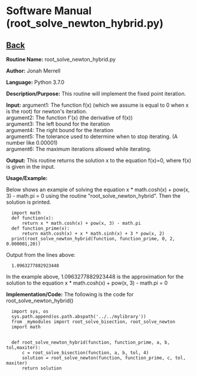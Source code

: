 # Software Manual (root_solve_newton_hybrid.py)

## [Back](../)

**Routine Name:**           root_solve_newton_hybrid.py

**Author:** Jonah Merrell

**Language:** Python 3.7.0

**Description/Purpose:** This routine will implement the fixed point iteration.

**Input:** argument1: The function f(x) (which we assume is equal to 0 when x is the root) for newton's iteration.<br>
		   argument2: The function f'(x) (the derivative of f(x))<br>
		   argument3: The left bound for the iteration<br>
		   argument4: The right bound for the iteration<br>
		   argument5: The tolerance used to determine when to stop iterating. (A number like 0.00001)<br>
		   argument6: The maximum iterations allowed while iterating.<br>

**Output:** This routine returns the solution x to the equation f(x)=0, where f(x) is given in the input.

**Usage/Example:**

Below shows an example of solving the equation x * math.cosh(x) + pow(x, 3) - math.pi = 0 using the routine "root_solve_newton_hybrid".
 Then the solution is printed.

      import math
	  def function(x):
          return x * math.cosh(x) + pow(x, 3) - math.pi
      def function_prime(x):
          return math.cosh(x) + x * math.sinh(x) + 3 * pow(x, 2)
      print(root_solve_newton_hybrid(function, function_prime, 0, 2, 0.000001,20))

Output from the lines above:

      1.0963277882923448

In the example above, 1.0963277882923448 is the approximation for the solution to the equation x * math.cosh(x) + pow(x, 3) - math.pi = 0

**Implementation/Code:** The following is the code for root_solve_newton_hybrid()

      import sys, os
      sys.path.append(os.path.abspath('../../mylibrary'))
      from _mymodules import root_solve_bisection, root_solve_newton
      import math


      def root_solve_newton_hybrid(function, function_prime, a, b, tol,maxiter):
          c = root_solve_bisection(function, a, b, tol, 4)
          solution = root_solve_newton(function, function_prime, c, tol, maxiter)
          return solution

